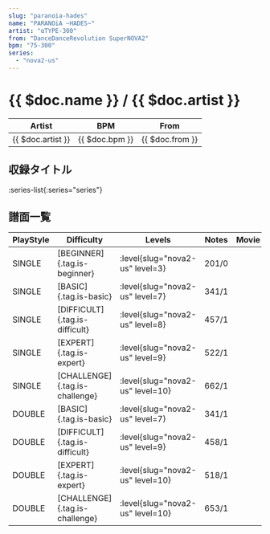 ```yaml
---
slug: "paranoia-hades"
name: "PARANOiA ~HADES~"
artist: "αTYPE-300"
from: "DanceDanceRevolution SuperNOVA2"
bpm: "75-300"
series:
  - "nova2-us"
---
```


# {{ $doc.name }} / {{ $doc.artist }}

|Artist|BPM|From|
|------|---|----|
|{{ $doc.artist }}|{{ $doc.bpm }}|{{ $doc.from }}|

## 収録タイトル

:series-list{:series="series"}

## 譜面一覧

|PlayStyle|Difficulty|Levels|Notes|Movie|
|---------|----------|------|-----|-----|
|SINGLE|[BEGINNER]{.tag.is-beginner}|:level{slug="nova2-us" level=3}|201/0||
|SINGLE|[BASIC]{.tag.is-basic}|:level{slug="nova2-us" level=7}|341/1||
|SINGLE|[DIFFICULT]{.tag.is-difficult}|:level{slug="nova2-us" level=8}|457/1||
|SINGLE|[EXPERT]{.tag.is-expert}|:level{slug="nova2-us" level=9}|522/1||
|SINGLE|[CHALLENGE]{.tag.is-challenge}|:level{slug="nova2-us" level=10}|662/1||
|DOUBLE|[BASIC]{.tag.is-basic}|:level{slug="nova2-us" level=7}|341/1||
|DOUBLE|[DIFFICULT]{.tag.is-difficult}|:level{slug="nova2-us" level=9}|458/1||
|DOUBLE|[EXPERT]{.tag.is-expert}|:level{slug="nova2-us" level=10}|518/1||
|DOUBLE|[CHALLENGE]{.tag.is-challenge}|:level{slug="nova2-us" level=10}|653/1||
